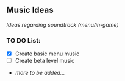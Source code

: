 ## Music Ideas
_Ideas regarding soundtrack (menu/in-game)_

### TO DO List:
- [X] Create basic menu music
- [ ] Create beta level music
- _more to be added..._
